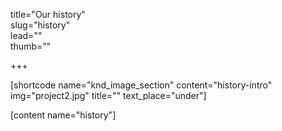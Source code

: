 title="Our history"  
slug="history"  
lead=""  
thumb=""  

+++

[shortcode name="knd_image_section" content="history-intro" img="project2.jpg" title="" text_place="under"]

[content name="history"]
